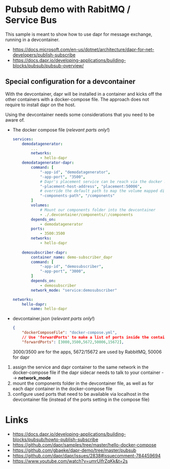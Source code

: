# Pubsub demo with RabitMQ / Service Bus
This sample is meant to show how to use dapr for message exchange, running in a devcontainer.
- https://docs.microsoft.com/en-us/dotnet/architecture/dapr-for-net-developers/publish-subscribe
- https://docs.dapr.io/developing-applications/building-blocks/pubsub/pubsub-overview/

## Special configuration for a devcontainer
With the devcontainer, dapr will be installed in a container and kicks off the other containers with a docker-compose file. The approach does not require to install dapr on the host.

Using the devcontainer needs some considerations that you need to be aware of.

- The docker compose file (*relevant parts only!*)
    ```yaml
    services:
        demodatagenerator:
            ...
            networks:
                - hello-dapr
        demodatagenerator-dapr:
            command: [
                "-app-id", "demodatagenerator",
                "-app-port", "3500",
                # Dapr's placement service can be reach via the docker DNS entry
                "-placement-host-address", "placement:50006",
                # override the default path to map the volume mapped directory
                "-components-path", "/components"
            ]
            volumes:
                # Mount our components folder into the devcontainer
                - ./.devcontainer/components/:/components 
            depends_on:
                - demodatagenerator
            ports:
                - 3500:3500
            networks:
                - hello-dapr
        
        demosubscriber-dapr:
            container_name: demo-subscriber_dapr
            command: [
                "-app-id", "demosubscriber",
                "-app-port", "3000",
            ]
            depends_on:
                - demosubscriber
            network_mode: "service:demosubscriber"

    networks: 
        hello-dapr:
            name: hello-dapr
    ```
- devcontainer.json (*relevant parts only!*)
    ```json
    {
        "dockerComposeFile": "docker-compose.yml",
        // Use 'forwardPorts' to make a list of ports inside the container available locally.
	    "forwardPorts": [3000,3500,5672,50006,15672],
    ```
    3000/3500 are for the apps, 5672/15672 are used by RabbitMQ, 50006 for dapr

1. assign the service and dapr container to the same network in the docker-compose file if the dapr sidecar needs to talk to your container --> **network_mode**
2. mount the components folder in the devcontainer file, as well as for each dapr container in the docker-compose file
3. configure used ports that need to be available via localhost in the devcontainer file (instead of the ports setting in the compose file)

# Links
- https://docs.dapr.io/developing-applications/building-blocks/pubsub/howto-publish-subscribe
- https://github.com/dapr/samples/tree/master/hello-docker-compose
- https://github.com/gbaeke/dapr-demo/tree/master/pubsub
- https://github.com/dapr/dapr/issues/2838#issuecomment-784459694
- https://www.youtube.com/watch?v=umrUlfrZqKk&t=2s